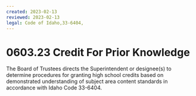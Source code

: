```yaml
---
created: 2023-02-13
reviewed: 2023-02-13
legal: Code of Idaho,33-6404,
---
```


# 0603.23 Credit For Prior Knowledge

The Board of Trustees directs the Superintendent or designee(s) to determine procedures for granting high school credits based on demonstrated understanding of subject area content standards in accordance with Idaho Code 33-6404.


